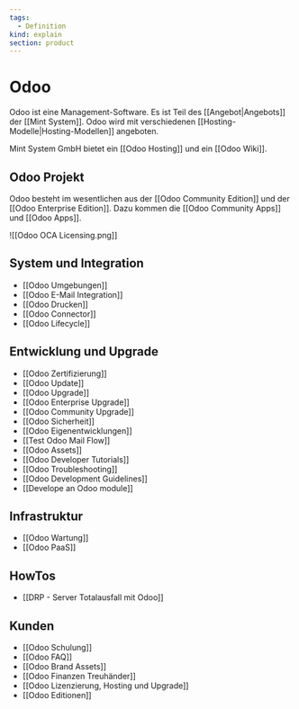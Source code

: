 ```yaml
---
tags:
  - Definition
kind: explain
section: product
---
```


# Odoo

Odoo ist eine Management-Software. Es ist Teil des [[Angebot|Angebots]] der [[Mint System]]. Odoo wird mit verschiedenen [[Hosting-Modelle|Hosting-Modellen]] angeboten.

Mint System GmbH bietet ein [[Odoo Hosting]] und ein [[Odoo Wiki]].

## Odoo Projekt

Odoo besteht im wesentlichen aus der [[Odoo Community Edition]] und der [[Odoo Enterprise Edition]]. Dazu kommen die [[Odoo Community Apps]] und [[Odoo Apps]].

![[Odoo OCA Licensing.png]]

## System und Integration

- [[Odoo Umgebungen]]
- [[Odoo E-Mail Integration]]
- [[Odoo Drucken]]
- [[Odoo Connector]]
- [[Odoo Lifecycle]]

## Entwicklung und Upgrade

- [[Odoo Zertifizierung]]
- [[Odoo Update]]
- [[Odoo Upgrade]]
- [[Odoo Enterprise Upgrade]]
- [[Odoo Community Upgrade]]
- [[Odoo Sicherheit]]
- [[Odoo Eigenentwicklungen]]
- [[Test Odoo Mail Flow]]
- [[Odoo Assets]]
- [[Odoo Developer Tutorials]]
- [[Odoo Troubleshooting]]
- [[Odoo Development Guidelines]]
- [[Develope an Odoo module]]

## Infrastruktur

- [[Odoo Wartung]]
- [[Odoo PaaS]]

## HowTos

- [[DRP - Server Totalausfall mit Odoo]]

## Kunden

- [[Odoo Schulung]]
- [[Odoo FAQ]]
- [[Odoo Brand Assets]]
- [[Odoo Finanzen Treuhänder]]
- [[Odoo Lizenzierung, Hosting und Upgrade]]
- [[Odoo Editionen]]
